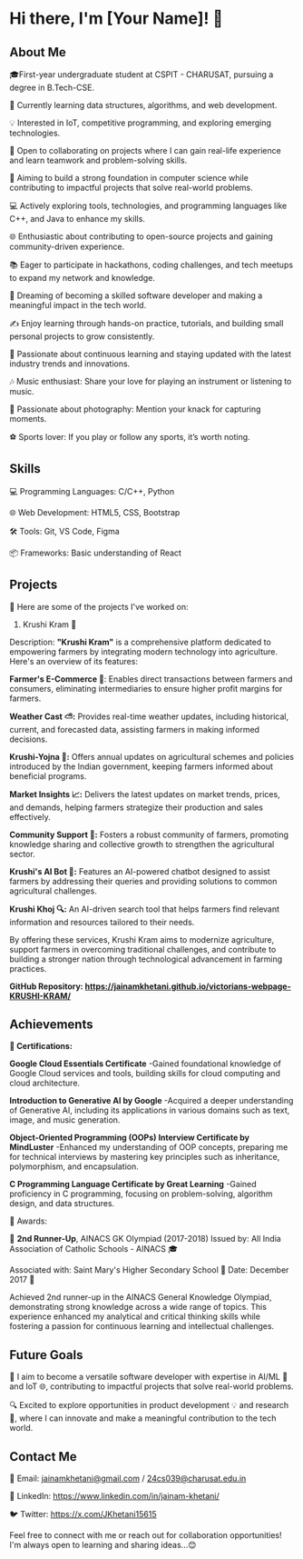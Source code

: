# Hi there, I'm [Your Name]! 👋

## About Me

🎓First-year undergraduate student at CSPIT - CHARUSAT, pursuing a degree in B.Tech-CSE.

🌱 Currently learning data structures, algorithms, and web development.

💡 Interested in IoT, competitive programming, and exploring emerging technologies.

🤝 Open to collaborating on projects where I can gain real-life experience and learn teamwork and problem-solving skills.

🎯 Aiming to build a strong foundation in computer science while contributing to impactful projects that solve real-world 
problems.

💻 Actively exploring tools, technologies, and programming languages like C++, and Java to enhance my skills.

🌐 Enthusiastic about contributing to open-source projects and gaining community-driven experience.

📚 Eager to participate in hackathons, coding challenges, and tech meetups to expand my network and knowledge.

🚀 Dreaming of becoming a skilled software developer and making a meaningful impact in the tech world.

✍️ Enjoy learning through hands-on practice, tutorials, and building small personal projects to grow consistently.

🌱 Passionate about continuous learning and staying updated with the latest industry trends and innovations.

🎶 Music enthusiast: Share your love for playing an instrument or listening to music.

📸 Passionate about photography: Mention your knack for capturing moments.

⚽ Sports lover: If you play or follow any sports, it’s worth noting.

## Skills

💻 Programming Languages: C/C++, Python

🌐 Web Development: HTML5, CSS, Bootstrap

🛠️ Tools: Git, VS Code, Figma

📦 Frameworks: Basic understanding of React

## Projects

📂 Here are some of the projects I've worked on:

1. Krushi Kram 🌾

Description: 
**"Krushi Kram"** is a comprehensive platform dedicated to empowering farmers by integrating modern technology into agriculture. Here's an overview of its features:

**Farmer's E-Commerce 🛒**: Enables direct transactions between farmers and consumers, eliminating intermediaries to ensure higher profit margins for farmers.

**Weather Cast ⛅:** Provides real-time weather updates, including historical, current, and forecasted data, assisting farmers in making informed decisions.

**Krushi-Yojna 📜:** Offers annual updates on agricultural schemes and policies introduced by the Indian government, keeping farmers informed about beneficial programs.

**Market Insights 📈:** Delivers the latest updates on market trends, prices, and demands, helping farmers strategize their production and sales effectively.

**Community Support 🤝:** Fosters a robust community of farmers, promoting knowledge sharing and collective growth to strengthen the agricultural sector.

**Krushi's AI Bot 🤖:** Features an AI-powered chatbot designed to assist farmers by addressing their queries and providing solutions to common agricultural challenges.

**Krushi Khoj 🔍:** An AI-driven search tool that helps farmers find relevant information and resources tailored to their needs.

By offering these services, Krushi Kram aims to modernize agriculture, support farmers in overcoming traditional challenges, and contribute to building a stronger nation through technological advancement in farming practices.


**GitHub Repository: https://jainamkhetani.github.io/victorians-webpage-KRUSHI-KRAM/**

## Achievements

**🌟 Certifications:**

**Google Cloud Essentials Certificate**
-Gained foundational knowledge of Google Cloud services and tools, building skills for cloud computing and cloud architecture.

**Introduction to Generative AI by Google**
-Acquired a deeper understanding of Generative AI, including its applications in various domains such as text, image, and music generation.

**Object-Oriented Programming (OOPs) Interview Certificate by MindLuster**
-Enhanced my understanding of OOP concepts, preparing me for technical interviews by mastering key principles such as inheritance, polymorphism, and encapsulation.

**C Programming Language Certificate by Great Learning**
-Gained proficiency in C programming, focusing on problem-solving, algorithm design, and data structures.

🏅 Awards:

🥉 **2nd Runner-Up**, AINACS GK Olympiad (2017-2018)
Issued by: All India Association of Catholic Schools - AINACS 🎓

Associated with: Saint Mary's Higher Secondary School 🏫
Date: December 2017 📅

Achieved 2nd runner-up in the AINACS General Knowledge Olympiad, demonstrating strong knowledge across a wide range of topics. This experience enhanced my analytical and critical thinking skills while fostering a passion for continuous learning and intellectual challenges.

## Future Goals

🚀 I aim to become a versatile software developer with expertise in AI/ML 🤖 and IoT 🌐, contributing to impactful projects that solve real-world problems.

🔍 Excited to explore opportunities in product development 💡 and research 🔬, where I can innovate and make a meaningful contribution to the tech world.

## Contact Me

📧 Email: jainamkhetani@gmail.com / 24cs039@charusat.edu.in

🔗 LinkedIn: https://www.linkedin.com/in/jainam-khetani/

🐦 Twitter: https://x.com/JKhetani15615


Feel free to connect with me or reach out for collaboration opportunities! I'm always open to learning and sharing ideas...😊
